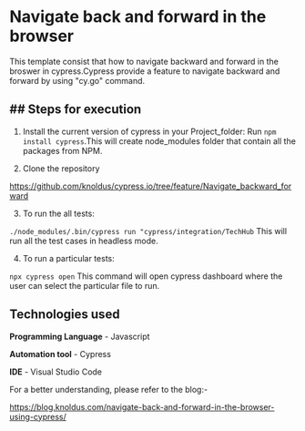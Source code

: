 # Navigate back and forward in the browser

This template consist that how to navigate backward and forward in the broswer in cypress.Cypress provide a feature to navigate backward and forward by using "cy.go" command.

## ## Steps for execution

1. Install the current version of cypress in your Project_folder:
Run `npm install cypress`.This will create node_modules folder that contain all the packages from NPM.

2. Clone the repository

https://github.com/knoldus/cypress.io/tree/feature/Navigate_backward_forward

3. To run the all tests:

`./node_modules/.bin/cypress run "cypress/integration/TechHub`
This will run all the test cases in headless mode.

4. To run a particular tests:

`npx cypress open`
This command will open cypress dashboard where the user can select the particular file to run.

## Technologies used

**Programming Language** - Javascript

**Automation tool** - Cypress

**IDE** - Visual Studio Code

For a better understanding, please refer to the blog:-

https://blog.knoldus.com/navigate-back-and-forward-in-the-browser-using-cypress/